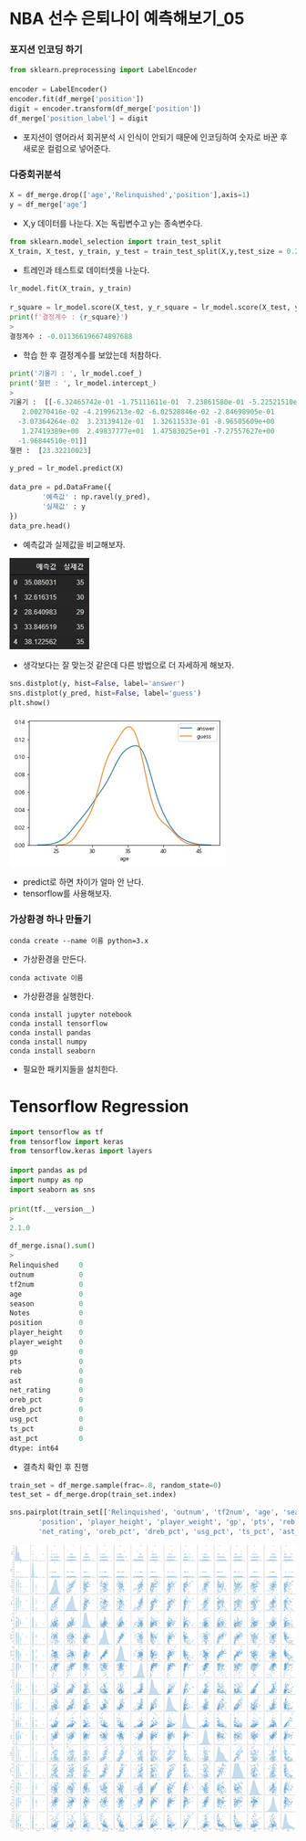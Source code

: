 # NBA 선수 은퇴나이 예측해보기_05

### 포지션 인코딩 하기

```python
from sklearn.preprocessing import LabelEncoder

encoder = LabelEncoder()
encoder.fit(df_merge['position'])
digit = encoder.transform(df_merge['position'])
df_merge['position_label'] = digit
```

- 포지션이 영어라서 회귀분석 시 인식이 안되기 때문에 인코딩하여 숫자로 바꾼 후 새로운 컬럼으로 넣어준다.

### 다중회귀분석 

```python
X = df_merge.drop(['age','Relinquished','position'],axis=1)
y = df_merge['age']
```

- X,y 데이터를 나눈다. X는 독립변수고 y는 종속변수다.

```python
from sklearn.model_selection import train_test_split
X_train, X_test, y_train, y_test = train_test_split(X,y,test_size = 0.2,random_state=10)
```

- 트레인과 테스트로 데이터셋을 나눈다.

```python
lr_model.fit(X_train, y_train)

r_square = lr_model.score(X_test, y_r_square = lr_model.score(X_test, y_test)
print(f'결정계수 : {r_square}')
>
결정계수 : -0.011366196674897688
```

- 학습 한 후 결정계수를 보았는데 처참하다.

```python
print('기울기 : ', lr_model.coef_)
print('졀편 : ', lr_model.intercept_)
>
기울기 :  [[-6.32465742e-01 -1.75111611e-01  7.23861580e-01 -5.22521510e-02
   2.00270416e-02 -4.21996213e-02 -6.02528846e-02 -2.84698905e-01
  -3.07364264e-02  3.23139412e-01  1.32611533e-01 -8.96505609e+00
   1.27419389e+00  2.49837777e+01  1.47583025e+01 -7.27557627e+00
  -1.96844510e-01]]
졀편 :  [23.32210023]
```

```python
y_pred = lr_model.predict(X)

data_pre = pd.DataFrame({
        '예측값' : np.ravel(y_pred),
        '실제값' : y
})
data_pre.head()
```

- 예측값과 실제값을 비교해보자.

![48](./img/48.jpg)

- 생각보다는 잘 맞는것 같은데 다른 방법으로 더 자세하게 해보자.

```python
sns.distplot(y, hist=False, label='answer')
sns.distplot(y_pred, hist=False, label='guess')
plt.show()
```

![49](./img/49.jpg)

- predict로 하면 차이가 얼마 안 난다.
- tensorflow를 사용해보자.

### 가상환경 하나 만들기

```
conda create --name 이름 python=3.x
```

- 가상환경을 만든다.

```
conda activate 이름
```

- 가상환경을 실행한다.

```
conda install jupyter notebook
conda install tensorflow
conda install pandas
conda install numpy
conda install seaborn
```

- 필요한 패키지들을 설치한다.

# Tensorflow Regression

```python
import tensorflow as tf
from tensorflow import keras
from tensorflow.keras import layers

import pandas as pd
import numpy as np
import seaborn as sns

print(tf.__version__)
>
2.1.0
```

```python
df_merge.isna().sum()
>
Relinquished     0
outnum           0
tf2num           0
age              0
season           0
Notes            0
position         0
player_height    0
player_weight    0
gp               0
pts              0
reb              0
ast              0
net_rating       0
oreb_pct         0
dreb_pct         0
usg_pct          0
ts_pct           0
ast_pct          0
dtype: int64
```

- 결측치 확인 후 진행

```python
train_set = df_merge.sample(frac=.8, random_state=0)
test_set = df_merge.drop(train_set.index)
```

```python
sns.pairplot(train_set[['Relinquished', 'outnum', 'tf2num', 'age', 'season', 'Notes',
       'position', 'player_height', 'player_weight', 'gp', 'pts', 'reb', 'ast',
       'net_rating', 'oreb_pct', 'dreb_pct', 'usg_pct', 'ts_pct', 'ast_pct']], diag_kind='kde')
```

![50](./img/50.png)